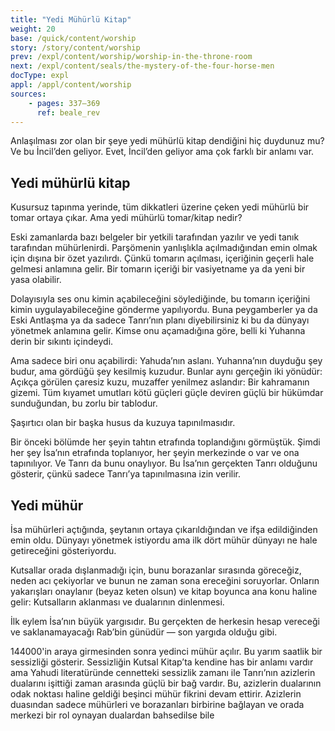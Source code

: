 ```yaml
---
title: "Yedi Mühürlü Kitap"
weight: 20
base: /quick/content/worship
story: /story/content/worship
prev: /expl/content/worship/worship-in-the-throne-room
next: /expl/content/seals/the-mystery-of-the-four-horse-men
docType: expl
appl: /appl/content/worship
sources: 
    - pages: 337–369
      ref: beale_rev
---
```


Anlaşılması zor olan bir şeye yedi mühürlü kitap dendiğini hiç duydunuz mu? Ve bu İncil’den geliyor. Evet, İncil’den geliyor ama çok farklı bir anlamı var.

## Yedi mühürlü kitap

<a name="95a9"></a>
Kusursuz tapınma yerinde, tüm dikkatleri üzerine çeken yedi mühürlü bir tomar ortaya çıkar. Ama yedi mühürlü tomar/kitap nedir?

Eski zamanlarda bazı belgeler bir yetkili tarafından yazılır ve yedi tanık tarafından mühürlenirdi. Parşömenin yanlışlıkla açılmadığından emin olmak için dışına bir özet yazılırdı. Çünkü tomarın açılması, içeriğinin geçerli hale gelmesi anlamına gelir. Bir tomarın içeriği bir vasiyetname ya da yeni bir yasa olabilir.

Dolayısıyla ses onu kimin açabileceğini söylediğinde, bu tomarın içeriğini kimin uygulayabileceğine gönderme yapılıyordu. Buna peygamberler ya da Eski Antlaşma ya da sadece Tanrı’nın planı diyebilirsiniz ki bu da dünyayı yönetmek anlamına gelir. Kimse onu açamadığına göre, belli ki Yuhanna derin bir sıkıntı içindeydi.

Ama sadece biri onu açabilirdi: Yahuda’nın aslanı. Yuhanna’nın duyduğu şey budur, ama gördüğü şey kesilmiş kuzudur. Bunlar aynı gerçeğin iki yönüdür: Açıkça görülen çaresiz kuzu, muzaffer yenilmez aslandır: Bir kahramanın gizemi. Tüm kıyamet umutları kötü güçleri güçle deviren güçlü bir hükümdar sunduğundan, bu zorlu bir tablodur.

Şaşırtıcı olan bir başka husus da kuzuya tapınılmasıdır.

Bir önceki bölümde her şeyin tahtın etrafında toplandığını görmüştük. Şimdi her şey İsa’nın etrafında toplanıyor, her şeyin merkezinde o var ve ona tapınılıyor. Ve Tanrı da bunu onaylıyor. Bu İsa’nın gerçekten Tanrı olduğunu gösterir, çünkü sadece Tanrı’ya tapınılmasına izin verilir.

## Yedi mühür

<a name="308c"></a>
İsa mühürleri açtığında, şeytanın ortaya çıkarıldığından ve ifşa edildiğinden emin oldu. Dünyayı yönetmek istiyordu ama ilk dört mühür dünyayı ne hale getireceğini gösteriyordu.

Kutsallar orada dışlanmadığı için, bunu borazanlar sırasında göreceğiz, neden acı çekiyorlar ve bunun ne zaman sona ereceğini soruyorlar. Onların yakarışları onaylanır (beyaz keten olsun) ve kitap boyunca ana konu haline gelir: Kutsalların aklanması ve dualarının dinlenmesi.

İlk eylem İsa’nın büyük yargısıdır. Bu gerçekten de herkesin hesap vereceği ve saklanamayacağı Rab’bin günüdür — son yargıda olduğu gibi.

144000'in araya girmesinden sonra yedinci mühür açılır. Bu yarım saatlik bir sessizliği gösterir. Sessizliğin Kutsal Kitap’ta kendine has bir anlamı vardır ama Yahudi literatüründe cennetteki sessizlik zamanı ile Tanrı’nın azizlerin dualarını işittiği zaman arasında güçlü bir bağ vardır. Bu, azizlerin dualarının odak noktası haline geldiği beşinci mühür fikrini devam ettirir. Azizlerin duasından sadece mühürleri ve borazanları birbirine bağlayan ve orada merkezi bir rol oynayan dualardan bahsedilse bile
